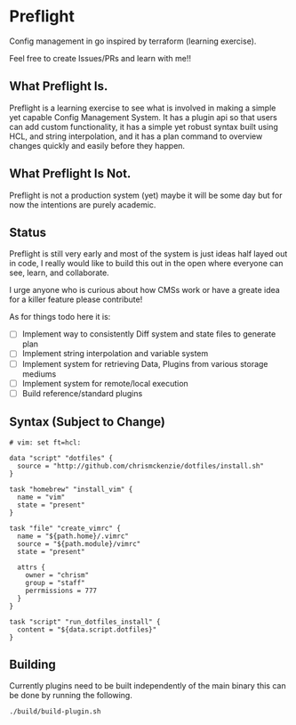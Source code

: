 # Preflight

Config management in go inspired by terraform (learning exercise).

Feel free to create Issues/PRs and learn with me!!

## What Preflight Is.

Preflight is a learning exercise to see what is involved in making a simple yet
capable Config Management System. It has a plugin api so that users can add 
custom functionality, it has a simple yet robust syntax built using HCL, and 
string interpolation, and it has a plan command to overview changes quickly and
easily before they happen.

## What Preflight Is Not.

Preflight is not a production system (yet) maybe it will be some day but for now 
the intentions are purely academic.

## Status

Preflight is still very early and most of the system is just ideas half layed 
out in code, I really would like to build this out in the open where everyone 
can see, learn, and collaborate. 

I urge anyone who is curious about how CMSs work or have a greate idea for a 
killer feature please contribute!

As for things todo here it is:

- [ ] Implement way to consistently Diff system and state files to generate plan
- [ ] Implement string interpolation and variable system
- [ ] Implement system for retrieving Data, Plugins from various storage mediums
- [ ] Implement system for remote/local execution
- [ ] Build reference/standard plugins

## Syntax (Subject to Change)

```
# vim: set ft=hcl:

data "script" "dotfiles" {
  source = "http://github.com/chrismckenzie/dotfiles/install.sh"
}

task "homebrew" "install_vim" {
  name = "vim"
  state = "present"
}

task "file" "create_vimrc" {
  name = "${path.home}/.vimrc"
  source = "${path.module}/vimrc"
  state = "present"

  attrs {
    owner = "chrism"
    group = "staff"
    perrmissions = 777
  }
}

task "script" "run_dotfiles_install" {
  content = "${data.script.dotfiles}"
}
```

## Building

Currently plugins need to be built independently of the main binary this can be
done by running the following.

```
./build/build-plugin.sh
```
